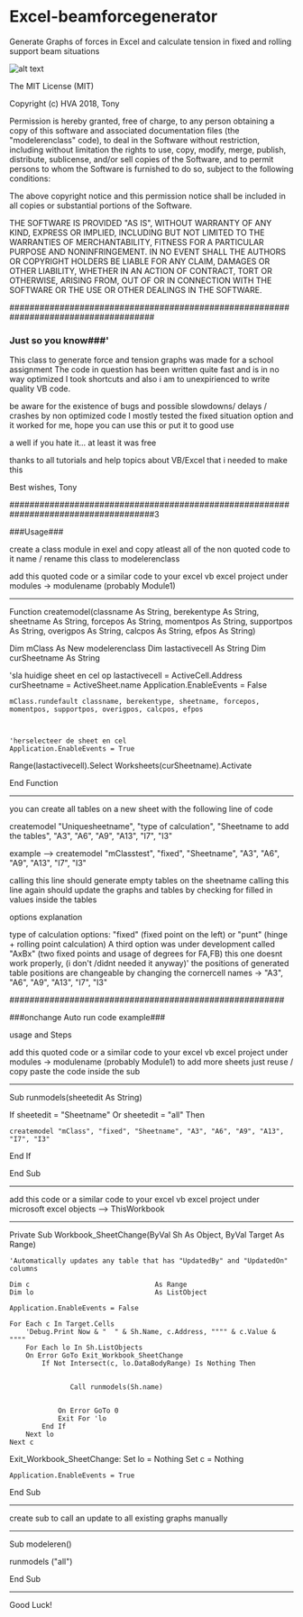 


# Excel-beamforcegenerator
Generate Graphs of forces in Excel and calculate tension in fixed and rolling support beam situations


![alt text](https://i.imgur.com/MPletqB.jpg)


The MIT License (MIT)

Copyright (c) HVA 2018, Tony

Permission is hereby granted, free of charge, to any person obtaining a copy of
this software and associated documentation files (the "modelerenclass" code), to deal in
the Software without restriction, including without limitation the rights to
use, copy, modify, merge, publish, distribute, sublicense, and/or sell copies of
the Software, and to permit persons to whom the Software is furnished to do so,
subject to the following conditions:

The above copyright notice and this permission notice shall be included in all
copies or substantial portions of the Software.

THE SOFTWARE IS PROVIDED "AS IS", WITHOUT WARRANTY OF ANY KIND, EXPRESS OR
IMPLIED, INCLUDING BUT NOT LIMITED TO THE WARRANTIES OF MERCHANTABILITY, FITNESS
FOR A PARTICULAR PURPOSE AND NONINFRINGEMENT. IN NO EVENT SHALL THE AUTHORS OR
COPYRIGHT HOLDERS BE LIABLE FOR ANY CLAIM, DAMAGES OR OTHER LIABILITY, WHETHER
IN AN ACTION OF CONTRACT, TORT OR OTHERWISE, ARISING FROM, OUT OF OR IN
CONNECTION WITH THE SOFTWARE OR THE USE OR OTHER DEALINGS IN THE SOFTWARE.


#####################################################################################

### Just so you know###'

 This class to generate force and tension graphs was made for a school assignment
 The code in question has been written quite fast and is in no way optimized
 I took shortcuts and also i am to unexpirienced to write quality VB code.

 be aware for the existence of bugs and possible slowdowns/ delays / crashes by non optimized code
 I mostly tested the fixed situation option and it worked for me, hope you can use this or put it to good use

 a well if you hate it... at least it was free

 thanks to all tutorials and help topics about VB/Excel that i needed to make this

 Best wishes, Tony

#####################################################################################3

 ###Usage###

 create a class module in exel and copy atleast all of the non quoted code to it
 name / rename this class to modelerenclass
  
 
add this quoted code or a similar code to your excel vb excel project under modules -> modulename (probably Module1)

-----------------------------------------------------

Function createmodel(classname As String, berekentype As String, sheetname As String, forcepos As String, momentpos As String, supportpos As String, overigpos As String, calcpos As String, efpos As String)

   Dim mClass As New modelerenclass
   Dim lastactivecell As String
   Dim curSheetname As String

   'sla huidige sheet en cel op
   lastactivecell = ActiveCell.Address
   curSheetname = ActiveSheet.name
   Application.EnableEvents = False


    mClass.rundefault classname, berekentype, sheetname, forcepos, momentpos, supportpos, overigpos, calcpos, efpos



    'herselecteer de sheet en cel
    Application.EnableEvents = True
   Range(lastactivecell).Select
    Worksheets(curSheetname).Activate


End Function

-----------------------------------------------------


 you can create all tables on a new sheet with the following line of code


createmodel "Uniquesheetname", "type of calculation", "Sheetname to add the tables",  "A3", "A6", "A9", "A13", "I7", "I3"



 example --> createmodel "mClasstest", "fixed", "Sheetname", "A3", "A6", "A9", "A13", "I7", "I3"


 calling this line should generate empty tables on the sheetname
 calling this line again should update the graphs and tables by checking for filled in values inside the tables


 options explanation

 type of calculation options: "fixed" (fixed point on the left) or "punt" (hinge + rolling point calculation)
 A third option was under development called "AxBx" (two fixed points and usage of degrees for FA,FB) this one doesnt work properly,
 (i don't /didnt needed it anyway)'
 the positions of generated table positions are changeable by changing the cornercell names -> "A3", "A6", "A9", "A13", "I7", "I3"

#######################################################


###onchange Auto run code example###

usage and Steps

 add this quoted code or a similar code to your excel vb excel project under modules -> modulename (probably Module1)
 to add more sheets just reuse / copy paste the code inside the sub

-----------------------------------

Sub runmodels(sheetedit As String)
  
   If sheetedit = "Sheetname" Or sheetedit = "all" Then
    
    createmodel "mClass", "fixed", "Sheetname", "A3", "A6", "A9", "A13", "I7", "I3"

   End If
  
  
End Sub

----------------------------------

 add this  code or a similar code to your excel vb excel project under  microsoft excel objects --> ThisWorkbook

-----------------------------------

Private Sub Workbook_SheetChange(ByVal Sh As Object, ByVal Target As Range)
    
    'Automatically updates any table that has "UpdatedBy" and "UpdatedOn" columns
    
    Dim c                               As Range
    Dim lo                              As ListObject

    Application.EnableEvents = False
    
    For Each c In Target.Cells
        'Debug.Print Now & "  " & Sh.Name, c.Address, """" & c.Value & """"
        For Each lo In Sh.ListObjects
        On Error GoTo Exit_Workbook_SheetChange
            If Not Intersect(c, lo.DataBodyRange) Is Nothing Then
                
                
                   Call runmodels(Sh.name)
                   
                   
                On Error GoTo 0
                Exit For 'lo
            End If
        Next lo
    Next c
    
Exit_Workbook_SheetChange:
    Set lo = Nothing
    Set c = Nothing
                
    Application.EnableEvents = True
    
End Sub

-----------------------------------

create sub to call an update to all existing graphs manually

----------------------------------

Sub modeleren()

  runmodels ("all")

End Sub

-----------------------------------


Good Luck!


